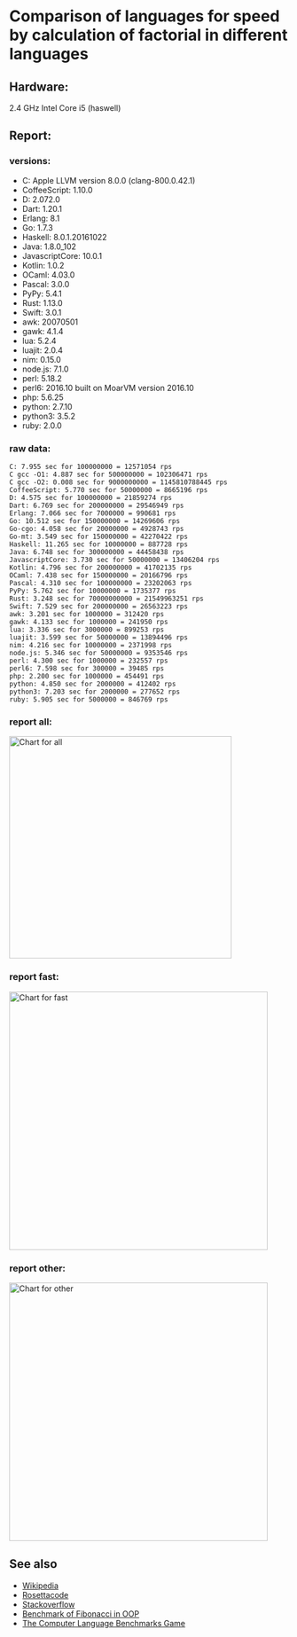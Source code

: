 Comparison of languages for speed by calculation of factorial in different languages
====================================================================================

Hardware:
---------
2.4 GHz Intel Core i5 (haswell)

Report:
-------
### versions:

  * C: Apple LLVM version 8.0.0 (clang-800.0.42.1)
  * CoffeeScript: 1.10.0
  * D: 2.072.0
  * Dart: 1.20.1
  * Erlang: 8.1
  * Go: 1.7.3
  * Haskell: 8.0.1.20161022
  * Java: 1.8.0_102
  * JavascriptCore: 10.0.1
  * Kotlin: 1.0.2
  * OCaml: 4.03.0
  * Pascal: 3.0.0
  * PyPy: 5.4.1
  * Rust: 1.13.0
  * Swift: 3.0.1
  * awk: 20070501
  * gawk: 4.1.4
  * lua: 5.2.4
  * luajit: 2.0.4
  * nim: 0.15.0
  * node.js: 7.1.0
  * perl: 5.18.2
  * perl6: 2016.10 built on MoarVM version 2016.10
  * php: 5.6.25
  * python: 2.7.10
  * python3: 3.5.2
  * ruby: 2.0.0


### raw data:

    C: 7.955 sec for 100000000 = 12571054 rps
    C gcc -O1: 4.887 sec for 500000000 = 102306471 rps
    C gcc -O2: 0.008 sec for 9000000000 = 1145810788445 rps
    CoffeeScript: 5.770 sec for 50000000 = 8665196 rps
    D: 4.575 sec for 100000000 = 21859274 rps
    Dart: 6.769 sec for 200000000 = 29546949 rps
    Erlang: 7.066 sec for 7000000 = 990681 rps
    Go: 10.512 sec for 150000000 = 14269606 rps
    Go-cgo: 4.058 sec for 20000000 = 4928743 rps
    Go-mt: 3.549 sec for 150000000 = 42270422 rps
    Haskell: 11.265 sec for 10000000 = 887728 rps
    Java: 6.748 sec for 300000000 = 44458438 rps
    JavascriptCore: 3.730 sec for 50000000 = 13406204 rps
    Kotlin: 4.796 sec for 200000000 = 41702135 rps
    OCaml: 7.438 sec for 150000000 = 20166796 rps
    Pascal: 4.310 sec for 100000000 = 23202063 rps
    PyPy: 5.762 sec for 10000000 = 1735377 rps
    Rust: 3.248 sec for 70000000000 = 21549963251 rps
    Swift: 7.529 sec for 200000000 = 26563223 rps
    awk: 3.201 sec for 1000000 = 312420 rps
    gawk: 4.133 sec for 1000000 = 241950 rps
    lua: 3.336 sec for 3000000 = 899253 rps
    luajit: 3.599 sec for 50000000 = 13894496 rps
    nim: 4.216 sec for 10000000 = 2371998 rps
    node.js: 5.346 sec for 50000000 = 9353546 rps
    perl: 4.300 sec for 1000000 = 232557 rps
    perl6: 7.598 sec for 300000 = 39485 rps
    php: 2.200 sec for 1000000 = 454491 rps
    python: 4.850 sec for 2000000 = 412402 rps
    python3: 7.203 sec for 2000000 = 277652 rps
    ruby: 5.905 sec for 5000000 = 846769 rps


### report all:

<img alt="Chart for all" width="401" src="https://chart.googleapis.com/chart?cht=bhs&chs=602x498&chd=t%3A102306470%2C44458437%2C42270422%2C41702135%2C29546949%2C26563223%2C23202062%2C21859274%2C20166795%2C14269605%2C13894495%2C13406203%2C12571054%2C9353546%2C8665196%2C4928742%2C2371998%2C1735377%2C990681%2C899252%2C887728%2C846768%2C454490%2C412402%2C312420%2C277652%2C241949%2C232556&chco=4d89f9&chbh=12&chds=0,102306470.736953&chxt=x,y,r&chxl=1%3A%7Cperl%7Cgawk%7Cpython3%7Cawk%7Cpython%7Cphp%7Cruby%7CHaskell%7Clua%7CErlang%7CPyPy%7Cnim%7CGo-cgo%7CCoffeeScript%7Cnode.js%7CC%7CJavascriptCore%7Cluajit%7CGo%7COCaml%7CD%7CPascal%7CSwift%7CDart%7CKotlin%7CGo-mt%7CJava%7CC%20gcc%20-O1%7C2%3A%7C232556%20rps%7C241949%20rps%7C277652%20rps%7C312420%20rps%7C412402%20rps%7C454490%20rps%7C846768%20rps%7C887728%20rps%7C899252%20rps%7C990681%20rps%7C1735377%20rps%7C2371998%20rps%7C4928742%20rps%7C8665196%20rps%7C9353546%20rps%7C12571054%20rps%7C13406203%20rps%7C13894495%20rps%7C14269605%20rps%7C20166795%20rps%7C21859274%20rps%7C23202062%20rps%7C26563223%20rps%7C29546949%20rps%7C41702135%20rps%7C42270422%20rps%7C44458437%20rps%7C102306470%20rps%7C0%3A%7C0%20%25%7C10%20%25%7C20%20%25%7C30%20%25%7C40%20%25%7C50%20%25%7C60%20%25%7C70%20%25%7C80%20%25%7C90%20%25%7C100%20%25">

### report fast:

<img alt="Chart for fast" width="466" src="https://chart.googleapis.com/chart?cht=bhs&chs=700x311&chd=t%3A102306470%2C44458437%2C42270422%2C41702135%2C29546949%2C26563223%2C23202062%2C21859274%2C20166795%2C14269605%2C13894495%2C13406203%2C12571054%2C9353546%2C8665196%2C4928742%2C2371998&chco=4d89f9&chbh=12&chds=0,102306470.736953&chxt=x,y,r&chxl=1%3A%7Cnim%7CGo-cgo%7CCoffeeScript%7Cnode.js%7CC%7CJavascriptCore%7Cluajit%7CGo%7COCaml%7CD%7CPascal%7CSwift%7CDart%7CKotlin%7CGo-mt%7CJava%7CC%20gcc%20-O1%7C2%3A%7C2371998%20rps%7C4928742%20rps%7C8665196%20rps%7C9353546%20rps%7C12571054%20rps%7C13406203%20rps%7C13894495%20rps%7C14269605%20rps%7C20166795%20rps%7C21859274%20rps%7C23202062%20rps%7C26563223%20rps%7C29546949%20rps%7C41702135%20rps%7C42270422%20rps%7C44458437%20rps%7C102306470%20rps%7C0%3A%7C0%20%25%7C10%20%25%7C20%20%25%7C30%20%25%7C40%20%25%7C50%20%25%7C60%20%25%7C70%20%25%7C80%20%25%7C90%20%25%7C100%20%25">

### report other:

<img alt="Chart for other" width="466" src="https://chart.googleapis.com/chart?cht=bhs&chs=700x209&chd=t%3A1735377%2C990681%2C899252%2C887728%2C846768%2C454490%2C412402%2C312420%2C277652%2C241949%2C232556&chco=4d89f9&chbh=12&chds=0,1735377.01048199&chxt=x,y,r&chxl=1%3A%7Cperl%7Cgawk%7Cpython3%7Cawk%7Cpython%7Cphp%7Cruby%7CHaskell%7Clua%7CErlang%7CPyPy%7C2%3A%7C232556%20rps%7C241949%20rps%7C277652%20rps%7C312420%20rps%7C412402%20rps%7C454490%20rps%7C846768%20rps%7C887728%20rps%7C899252%20rps%7C990681%20rps%7C1735377%20rps%7C0%3A%7C0%20%25%7C10%20%25%7C20%20%25%7C30%20%25%7C40%20%25%7C50%20%25%7C60%20%25%7C70%20%25%7C80%20%25%7C90%20%25%7C100%20%25">



See also
--------

  * [Wikipedia](http://en.wikipedia.org/wiki/Factorial)
  * [Rosettacode](http://rosettacode.org/wiki/Factorial)
  * [Stackoverflow](http://stackoverflow.com/questions/23930/factorial-algorithms-in-different-languages)
  * [Benchmark of Fibonacci in OOP](https://github.com/Balancer/benchmarks-fib-obj)
  * [The Computer Language Benchmarks Game](http://benchmarksgame.alioth.debian.org)
